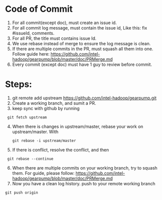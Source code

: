 Code of Commit
========================
1.	For all commit(except doc), must create an issue id.
2.	For all commit log message, must contain the issue id,
Like this: fix #issueId, comments.
3.	For all PR, the title must contains issue Id.
4.	We use rebase instead of merge to ensure the log message is clean.
5.	If there are multiple commits in the PR, must squash all them into one. Follow guide here: https://github.com/intel-hadoop/gearpump/blob/master/doc/PRMerge.md
6.	Every commit (except doc) must have 1 guy to review before commit.


Steps:
========================
1. git remote add upstream https://github.com/intel-hadoop/gearpump.git
2. Create a working branch, and sumit a PR. 
3. keep sync with github by running 
  ```  
   git fetch upstream
  ```
4. When there is changes in upstream/master, rebase your work on upstream/master. With
   ```
   git rebase -i upstream/master
   ```
5. If there is conflict, resolve the conflict, and then 
  ```
   git rebase --continue  
  ```
6. When there are multiple commits on your working branch, try to squash them.
  For guide, please follow: https://github.com/intel-hadoop/gearpump/blob/master/doc/PRMerge.md
7. Now you have a clean log history. push to your remote working branch
  ```
  git push origin
  ```
  
  
   



